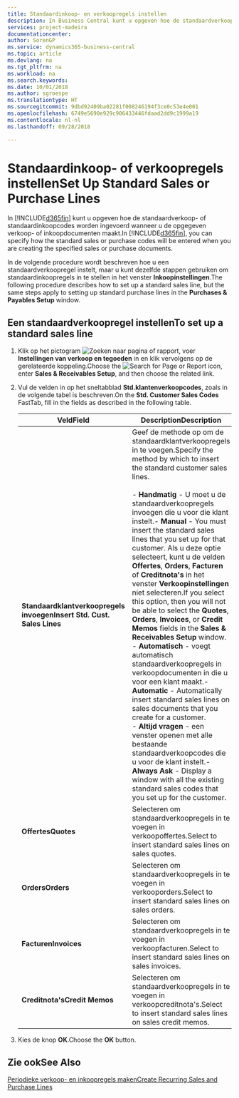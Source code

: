 ```yaml
---
title: Standaardinkoop- en verkoopregels instellen
description: In Business Central kunt u opgeven hoe de standaardverkoop- of standaardinkoopcodes worden ingevoerd wanneer u de opgegeven verkoop- of inkoopdocumenten maakt.
services: project-madeira
documentationcenter: 
author: SorenGP
ms.service: dynamics365-business-central
ms.topic: article
ms.devlang: na
ms.tgt_pltfrm: na
ms.workload: na
ms.search.keywords: 
ms.date: 10/01/2018
ms.author: sgroespe
ms.translationtype: HT
ms.sourcegitcommit: 9dbd92409ba02281f008246194f3ce0c53e4e001
ms.openlocfilehash: 6749e5690e929c906433446fdaad2dd9c1999a19
ms.contentlocale: nl-nl
ms.lasthandoff: 09/28/2018

---
```

# <a name="set-up-standard-sales-or-purchase-lines"></a><span data-ttu-id="576c5-103">Standaardinkoop- of verkoopregels instellen</span><span class="sxs-lookup"><span data-stu-id="576c5-103">Set Up Standard Sales or Purchase Lines</span></span>
<span data-ttu-id="576c5-104">In [!INCLUDE[d365fin](../../includes/d365fin_md.md)] kunt u opgeven hoe de standaardverkoop- of standaardinkoopcodes worden ingevoerd wanneer u de opgegeven verkoop- of inkoopdocumenten maakt.</span><span class="sxs-lookup"><span data-stu-id="576c5-104">In [!INCLUDE[d365fin](../../includes/d365fin_md.md)], you can specify how the standard sales or purchase codes will be entered when you are creating the specified sales or purchase documents.</span></span>  

<span data-ttu-id="576c5-105">In de volgende procedure wordt beschreven hoe u een standaardverkoopregel instelt, maar u kunt dezelfde stappen gebruiken om standaardinkoopregels in te stellen in het venster **Inkoopinstellingen**.</span><span class="sxs-lookup"><span data-stu-id="576c5-105">The following procedure describes how to set up a standard sales line, but the same steps apply to setting up standard purchase lines in the **Purchases & Payables Setup** window.</span></span>  

## <a name="to-set-up-a-standard-sales-line"></a><span data-ttu-id="576c5-106">Een standaardverkoopregel instellen</span><span class="sxs-lookup"><span data-stu-id="576c5-106">To set up a standard sales line</span></span>  

1.  <span data-ttu-id="576c5-107">Klik op het pictogram ![Zoeken naar pagina of rapport](../../media/ui-search/search_small.png "pictogram Zoeken naar pagina of rapport"), voer **Instellingen van verkoop en tegoeden** in en klik vervolgens op de gerelateerde koppeling.</span><span class="sxs-lookup"><span data-stu-id="576c5-107">Choose the ![Search for Page or Report](../../media/ui-search/search_small.png "Search for Page or Report icon") icon, enter **Sales & Receivables Setup**, and then choose the related link.</span></span>  
2.  <span data-ttu-id="576c5-108">Vul de velden in op het sneltabblad **Std.klantenverkoopcodes**, zoals in de volgende tabel is beschreven.</span><span class="sxs-lookup"><span data-stu-id="576c5-108">On the **Std. Customer Sales Codes** FastTab, fill in the fields as described in the following table.</span></span>  

    |<span data-ttu-id="576c5-109">Veld</span><span class="sxs-lookup"><span data-stu-id="576c5-109">Field</span></span>|<span data-ttu-id="576c5-110">Description</span><span class="sxs-lookup"><span data-stu-id="576c5-110">Description</span></span>|  
    |---------------------------------|---------------------------------------|  
    |<span data-ttu-id="576c5-111">**Standaardklantverkoopregels invoegen**</span><span class="sxs-lookup"><span data-stu-id="576c5-111">**Insert Std. Cust. Sales Lines**</span></span>|<span data-ttu-id="576c5-112">Geef de methode op om de standaardklantverkoopregels in te voegen.</span><span class="sxs-lookup"><span data-stu-id="576c5-112">Specify the method by which to insert the standard customer sales lines.</span></span><br /><br /> <span data-ttu-id="576c5-113">-   **Handmatig** - U moet u de standaardverkoopregels invoegen die u voor die klant instelt.</span><span class="sxs-lookup"><span data-stu-id="576c5-113">-   **Manual** - You must insert the standard sales lines that you set up for that customer.</span></span> <span data-ttu-id="576c5-114">Als u deze optie selecteert, kunt u de velden **Offertes**, **Orders**, **Facturen** of **Creditnota's** in het venster **Verkoopinstellingen** niet selecteren.</span><span class="sxs-lookup"><span data-stu-id="576c5-114">If you select this option, then you will not be able to select the **Quotes**, **Orders**, **Invoices**, or **Credit Memos** fields in the **Sales & Receivables Setup** window.</span></span><br /><span data-ttu-id="576c5-115">-   **Automatisch** - voegt automatisch standaardverkoopregels in verkoopdocumenten in die u voor een klant maakt.</span><span class="sxs-lookup"><span data-stu-id="576c5-115">-   **Automatic** - Automatically insert standard sales lines on sales documents that you create for a customer.</span></span><br /><span data-ttu-id="576c5-116">-   **Altijd vragen** - een venster openen met alle bestaande standaardverkoopcodes die u voor de klant instelt.</span><span class="sxs-lookup"><span data-stu-id="576c5-116">-   **Always Ask** - Display a window with all the existing standard sales codes that you set up for the customer.</span></span>|  
    |<span data-ttu-id="576c5-117">**Offertes**</span><span class="sxs-lookup"><span data-stu-id="576c5-117">**Quotes**</span></span>|<span data-ttu-id="576c5-118">Selecteren om standaardverkoopregels in te voegen in verkoopoffertes.</span><span class="sxs-lookup"><span data-stu-id="576c5-118">Select to insert standard sales lines on sales quotes.</span></span>|  
    |<span data-ttu-id="576c5-119">**Orders**</span><span class="sxs-lookup"><span data-stu-id="576c5-119">**Orders**</span></span>|<span data-ttu-id="576c5-120">Selecteren om standaardverkoopregels in te voegen in verkooporders.</span><span class="sxs-lookup"><span data-stu-id="576c5-120">Select to insert standard sales lines on sales orders.</span></span>|  
    |<span data-ttu-id="576c5-121">**Facturen**</span><span class="sxs-lookup"><span data-stu-id="576c5-121">**Invoices**</span></span>|<span data-ttu-id="576c5-122">Selecteren om standaardverkoopregels in te voegen in verkoopfacturen.</span><span class="sxs-lookup"><span data-stu-id="576c5-122">Select to insert standard sales lines on sales invoices.</span></span>|  
    |<span data-ttu-id="576c5-123">**Creditnota's**</span><span class="sxs-lookup"><span data-stu-id="576c5-123">**Credit Memos**</span></span>|<span data-ttu-id="576c5-124">Selecteren om standaardverkoopregels in te voegen in verkoopcreditnota's.</span><span class="sxs-lookup"><span data-stu-id="576c5-124">Select to insert standard sales lines on sales credit memos.</span></span>|  

3.  <span data-ttu-id="576c5-125">Kies de knop **OK**.</span><span class="sxs-lookup"><span data-stu-id="576c5-125">Choose the **OK** button.</span></span>  

## <a name="see-also"></a><span data-ttu-id="576c5-126">Zie ook</span><span class="sxs-lookup"><span data-stu-id="576c5-126">See Also</span></span>  
[<span data-ttu-id="576c5-127">Periodieke verkoop- en inkoopregels maken</span><span class="sxs-lookup"><span data-stu-id="576c5-127">Create Recurring Sales and Purchase Lines</span></span>](../../sales-how-work-standard-lines.md)

